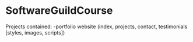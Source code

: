 # SoftwareGuildCourse

Projects contained:
-portfolio website (index, projects, contact, testimonials [styles, images, scripts])